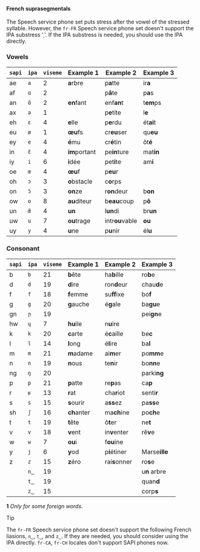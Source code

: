 #### French suprasegmentals

The Speech service phone set puts stress after the vowel of the stressed syllable. However, the `fr-FR` Speech service phone set doesn't support the IPA substress 'ˌ'. If the IPA substress is needed, you should use the IPA directly.

### Vowels

| `sapi` | `ipa` | `viseme` | Example 1     | Example 2       | Example 3     |
|--------|-------|----------|---------------|-----------------|---------------|
| ae     | `a`   | 2        | **a**rbre     | p**a**tte       | ir**a**       |
| af     | `ɑ`   | 2        |               | p**â**te        | p**a**s       |
| an     | `ɑ̃`  | 2        | **en**fant    | enf**an**t      | t**em**ps     |
| ax     | `ə`   | 1        |               | p**e**tite      | l**e**        |
| eh     | `ɛ`   | 4        | **e**lle      | p**e**rdu       | ét**ai**t     |
| eu     | `ø`   | 1        | **œu**fs      | cr**eu**ser     | qu**eu**      |
| ey     | `e`   | 4        | **é**mu       | cr**é**tin      | ôt**é**       |
| in     | `ɛ̃`  | 4        | **im**portant | pe**in**ture    | mat**in**     |
| iy     | `i`   | 6        | **i**dée      | pet**i**te      | am**i**       |
| oe     | `œ`   | 4        | **œu**f       | p**eu**r        |               |
| oh     | `ɔ`   | 3        | **o**bstacle  | c**o**rps       |               |
| on     | `ɔ̃`  | 3        | **on**ze      | r**on**deur     | b**on**       |
| ow     | `o`   | 8        | **au**diteur  | b**eau**coup    | p**ô**        |
| un     | `œ̃`  | 4        | **un**        | l**un**di       | br**un**      |
| uw     | `u`   | 7        | **ou**trage   | intr**ou**vable | **ou**        |
| uy     | `y`   | 4        | **u**ne       | p**u**nir       | él**u**       |

### Consonant

| `sapi` | `ipa` | `viseme` | Example 1     | Example 2       | Example 3     |
|--------|-------|----------|---------------|-----------------|---------------|
| b      | `b`   | 21       | **b**ête      | ha**b**ille     | ro**b**e      |
| d      | `d`   | 19       | **d**ire      | ron**d**eur     | chau**d**e    |
| f      | `f`   | 18       | **f**emme     | su**ff**ixe     | bo**f**       |
| g      | `g`   | 20       | **g**auche    | é**g**ale       | ba**gu**e     |
| gn     | `ɲ`   | 19       |               |                 | pei**gn**e    |
| hw     | `ɥ`   | 7        | **hu**ile     | n**u**ire       |               |
| k      | `k`   | 20       | **c**arte     | é**c**aille     | be**c**       |
| l      | `l`   | 14       | **l**ong      | é**l**ire       | ba**l**       |
| m      | `m`   | 21       | **m**adame    | ai**m**er       | po**mm**e     |
| n      | `n`   | 19       | **n**ous      | te**n**ir       | bo**nn**e     |
| ng     | `ŋ`   | 20       |               |                 | parki**ng**   |
| p      | `p`   | 21       | **p**atte     | re**p**as       | ca**p**       |
| r      | `ʁ`   | 13       | **r**at       | cha**r**iot     | senti**r**    |
| s      | `s`   | 15       | **s**ourir    | a**ss**ez       | pa**ss**e     |
| sh     | `ʃ`   | 16       | **ch**anter   | ma**ch**ine     | po**ch**e     |
| t      | `t`   | 19       | **t**ête      | ô**t**er        | ne**t**       |
| v      | `v`   | 18       | **v**ent      | in**v**enter    | rê**v**e      |
| w      | `w`   | 7        | **ou**i       | f**ou**ine      |               |
| y      | `j`   | 6        | **y**od       | p**i**étiner    | Marse**ille** |
| z      | `z`   | 15       | **z**éro      | rai**s**onner   | ro**s**e      |
|        | `n‿`   | 19       |               |                 | u**n** arbre  |
|        | `t‿`   | 19       |               |                 | quan**d**     |
|        | `z‿`   | 15       |               |                 | corp**s**     |

<a id="fr-1"></a>
**1** *Only for some foreign words*.

> [!TIP]
> The `fr-FR` Speech service phone set doesn't support the following French liasions, `n‿`, `t‿`, and `z‿`. If they are needed, you should consider using the IPA directly.
> `fr-CA`, `fr-CH` locales don't support SAPI phones now.